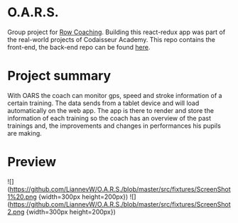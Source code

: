 # O.A.R.S.

Group project for [Row Coaching](http://rowcoaching.com/). Building this react-redux app was part of the real-world projects of Codaisseur Academy. This repo contains the front-end, the back-end repo can be found [here](https://github.com/nojas01/oars-api).

# Project summary

With  OARS  the coach can monitor gps, speed and stroke information of a certain training. The data sends from a tablet device and will load automatically on the web app. The app is there to render and store the information of each training so the coach has an overview of the past trainings and, the improvements and changes in performances his pupils are making.

# Preview

![](https://github.com/LiannevW/O.A.R.S./blob/master/src/fixtures/ScreenShot1%20.png {width=300px height=200px})
![](https://github.com/LiannevW/O.A.R.S./blob/master/src/fixtures/ScreenShot2.png {width=300px height=200px})
